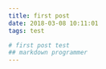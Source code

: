 ```yaml
---
title: first post
date: 2018-03-08 10:11:01
tags: test

# first post test
## markdown programmer
---
```

